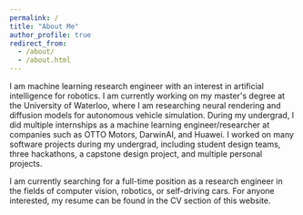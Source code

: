 ```yaml
---
permalink: /
title: "About Me"
author_profile: true
redirect_from: 
  - /about/
  - /about.html
---
```


I am machine learning research engineer with an interest in artificial intelligence for robotics. I am currently working on my master's degree at the University of Waterloo, where I am researching neural rendering and diffusion models for autonomous vehicle simulation. During my undergrad, I did multiple internships as a machine learning engineer/researcher at companies such as OTTO Motors, DarwinAI, and Huawei. I worked on many software projects during my undergrad, including student design teams, three hackathons, a capstone design project, and multiple personal projects.

I am currently searching for a full-time position as a research engineer in the fields of computer vision, robotics, or self-driving cars. For anyone interested, my resume can be found in the CV section of this website.

<!-- ## Philosophy on Self-Driving Cars

After discovering the world of computer vision and machine learning, I naturally gravitated towards robotics. I eventually stumbled upon the self-driving car problem and have been obsessed with it ever since. Over the years, as deep learning techniques have improved, I developed the opinion that the future of self-driving cars is large end-to-end deep learning models, as opposed to the existing modular paradigm. This change in my belief was helped quite a bit by people like George Hotz (comma.ai) and Alex Kendall (wayve.ai). With the advent of LLMs, this further reinforced my beliefs that scaling end-to-end deep learning models is our best chance at solving the self-driving car problem. If you haven't already, you should go read [The Bitter Lesson](http://www.incompleteideas.net/IncIdeas/BitterLesson.html). This lesson has been true for computer vision, game playing, natural language processing, and many more fields, and I see no reason to believe it doesn't apply to robotics as well. -->
